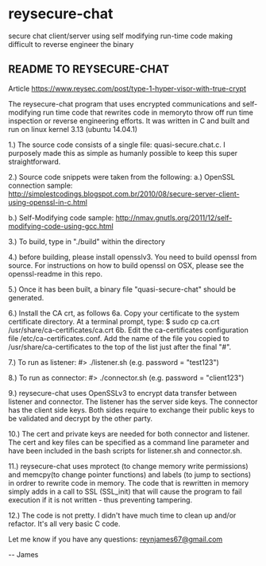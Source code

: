 # reysecure-chat
secure chat client/server using self modifying run-time code making difficult to reverse engineer the binary


## README TO REYSECURE-CHAT

Article https://www.reysec.com/post/type-1-hyper-visor-with-true-crypt

The reysecure-chat program that uses encrypted communications and self-modifying run time code that rewrites code in memoryto throw off run time inspection or reverse engineering efforts.  It was written in C and built and run on linux kernel 3.13 (ubuntu 14.04.1)

1.) The source code consists of a single file: quasi-secure.chat.c.  I purposely made this as simple as humanly possible to keep this super straightforward.

2.) Source code snippets were taken from the following:
a.) OpenSSL connection sample: http://simplestcodings.blogspot.com.br/2010/08/secure-server-client-using-openssl-in-c.html

b.) Self-Modifying code sample: http://nmav.gnutls.org/2011/12/self-modifying-code-using-gcc.html 

3.) To build, type in "./build" within the directory 

4.) before building, please install opensslv3. You need to build openssl from source. For instructions on how to build openssl on OSX, please see the openssl-readme in this repo.

5.) Once it has been built, a binary file "quasi-secure-chat" should be generated.  

6.) Install the CA crt, as follows
6a. Copy your certificate to the system certificate directory. At a terminal prompt, type:
$ sudo cp ca.crt /usr/share/ca-certificates/ca.crt
6b. Edit the ca-certificates configuration file /etc/ca-certificates.conf. Add the name of the file you copied to /usr/share/ca-certificates to the top of the list just after the final "#". 

7.) To run as listener:
#> ./listener.sh
(e.g. password = "test123")

8.) To run as connector:
#> ./connector.sh
(e.g. password = "client123")

9.) reysecure-chat uses OpenSSLv3 to encrypt data transfer between listener and connector.  The listener has the server side keys.  The connector has the client side keys.  Both sides require to exchange their public keys to be validated and decrypt by the other party.

10.) The cert and private keys are needed for both connector and listener.  The cert and key files can be specified as a command line parameter and have been included in the bash scripts for listener.sh and connector.sh.

11.) reysecure-chat uses mprotect (to change memory write permissions) and memcpy(to change pointer functions) and labels (to jump to sections) in ordrer to rewrite code in memory.  The code that is rewritten in memory simply adds in a call to SSL (SSL_init) that will cause the program to fail execution if it is not written - thus preventing tampering.

12.) The code is not pretty.  I didn't have much time to clean up and/or refactor. It's all very basic C code.


Let me know if you have any questions:  reynjames67@gmail.com

-- James    


